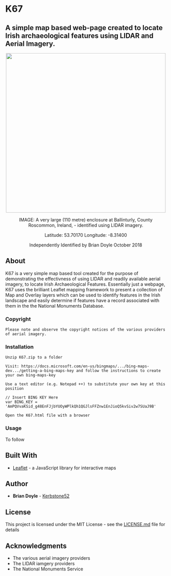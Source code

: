 # K67
<H2>A simple map based web-page created to locate Irish archaeological features using LIDAR and Aerial Imagery.</H2>

<p align="center">
  <img width="500" height="500" src="https://github.com/briandoylegit/K67/blob/master/images/Ballinturly.gif">
</p>
<p style="text-align: center;">IMAGE: A very large (110 metre) enclosure at Ballinturly, County Roscommon, Ireland, - identified using LIDAR imagery.</p>
<p style="text-align: center;">Latitude: 53.70170  Longitude: -8.31400</p>
<p style="text-align: center;">Independently Identified by Brian Doyle October 2018</p>




## About

K67 is a very simple map based tool created for the purpose of demonstrating the effectivness of using LIDAR and readily available aerial imagery, to locate Irish Archaeological Features. Essentially just a webpage, K67 uses the brilliant Leaflet mapping framework to present a collection of Map and Overlay layers which can be used to identify features in the Irish landscape and easily determine if features have a record associated with them in the the National Monuments Database.

### Copyright

```
Please note and observe the copyright notices of the various providers of aerial imagery.
```

### Installation

```
Unzip K67.zip to a folder

Visit: https://docs.microsoft.com/en-us/bingmaps/.../bing-maps-dev.../getting-a-bing-maps-key and follow the instructions to create your own bing-maps-key

Use a text editor (e.g. Notepad ++) to substitute your own key at this position

// Insert BING KEY Here
var BING_KEY = 'AmPQVvaKSid_g48EnFJjbYUOyWPlkQh1QGJlsFFZnw1EnJioQ5kvSiv2w7SUaJ9B'

Open the K67.html file with a browser
```
### Usage

To follow



## Built With

* [Leaflet](https://leafletjs.com/) - a JavaScript library for interactive maps

## Author

* **Brian Doyle** - [Kerbstone52](https://kerbstone52.ie)

## License

This project is licensed under the MIT License - see the [LICENSE.md](LICENSE.md) file for details

## Acknowledgments

* The various aerial imagery providers
* The LIDAR iamgery providers
* The National Monuments Service

